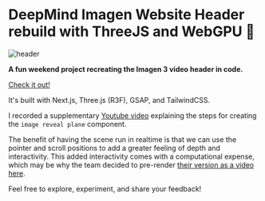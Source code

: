 # DeepMind Imagen Website Header rebuild with ThreeJS and WebGPU 🌅

![header](https://github.com/prag-matt-ic/imagen-header-rebuild/blob/main/public/header.png?raw=true)

**A fun weekend project recreating the Imagen 3 video header in code.**

[Check it out!](https://imagen-header-rebuild.vercel.app/)

It's built with Next.js, Three.js (R3F), GSAP, and TailwindCSS.

I recorded a supplementary [Youtube video](https://youtu.be/DCjiZW82_Y0?si=YBZrCAZmjbCZB3AB) explaining the steps for creating the `image reveal plane` component. 

The benefit of having the scene run in realtime is that we can use the pointer and scroll positions to add a greater feeling of depth and interactivity.
This added interactivity comes with a computational expense, which may be why the team decided to pre-render [their version as a video here](https://deepmind.google/technologies/imagen-3/).

Feel free to explore, experiment, and share your feedback!
